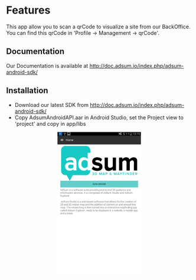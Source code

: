 
# Features 

This app allow you to scan a qrCode to visualize a site from our BackOffice.
You can find this qrCode in 'Profile -> Management -> qrCode'.

## Documentation

Our Documentation is available at http://doc.adsum.io/index.php/adsum-android-sdk/

## Installation

* Download our latest SDK from http://doc.adsum.io/index.php/adsum-android-sdk/
* Copy AdsumAndroidAPI.aar in Android Studio, set the Project view to 'project' and copy in app/libs

<div align="center">
        <img width="45%" src="/ScreenshotAdsumReader.png" alt="Scan Screen" title="Scan Screen"</img>
               
</div>


